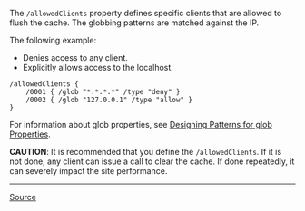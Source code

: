The `/allowedClients` property defines specific clients that are allowed to flush the cache. The globbing patterns are matched against the IP.

The following example:

- Denies access to any client.
- Explicitly allows access to the localhost.

```
/allowedClients {
	/0001 { /glob "*.*.*.*" /type "deny" }
	/0002 { /glob "127.0.0.1" /type "allow" }
}
```

For information about glob properties, see [Designing Patterns for glob Properties](https://experienceleague.adobe.com/docs/experience-manager-dispatcher/using/configuring/dispatcher-configuration.html?lang=en#designing-patterns-for-glob-properties).


**CAUTION**: It is recommended that you define the `/allowedClients`. If it is not done, any client can issue a call to clear the cache. If done repeatedly, it can severely impact the site performance.

---

[Source](https://experienceleague.adobe.com/docs/experience-manager-dispatcher/using/configuring/dispatcher-configuration.html?lang=en#limiting-the-clients-that-can-flush-the-cache)
